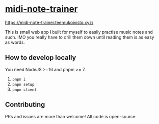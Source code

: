 # [midi-note-trainer](https://github.com/teemukoivisto/midi-note-trainer)

https://midi-note-trainer.teemukoivisto.xyz/

This is small web app I built for myself to easily practise music notes and such. IMO you really have to drill them down until reading them is as easy as words.

## How to develop locally

You need NodeJS >=16 and pnpm >= 7.

1. `pnpm i`
2. `pnpm setup`
3. `pnpm client`

## Contributing

PRs and issues are more than welcome! All code is open-source.
